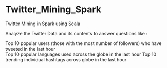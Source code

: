 # Twitter_Mining_Spark

Twitter MIning in Spark using Scala

Analyze the Twitter Data and its contents to answer questions like :

  Top 10 popular users (those with the most number of followers) who have tweeted in the last hour   
  Top 10 popular languages used across the globe in the last hour
  Top 10 trending individual hashtags across globe in the last hour 
